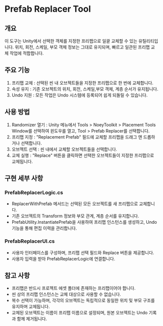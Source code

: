 # Prefab Replacer Tool
## 개요
이 도구는 Unity에서 선택한 객체를 지정한 프리팹으로 일괄 교체할 수 있는 유틸리티입니다.
위치, 회전, 스케일, 부모 객체 정보는 그대로 유지되며, 빠르고 일관된 프리팹 교체 작업에 적합합니다.

## 주요 기능
1. 프리팹 교체 : 선택된 씬 내 오브젝트들을 지정한 프리팹으로 한 번에 교체합니다.
2. 속성 유지 : 기존 오브젝트의 위치, 회전, 스케일,부모 객체, 계층 순서가 유지됩니다.
3. Undo 지원 : 모든 작업은 Undo 시스템에 등록되어 쉽게 되돌릴 수 있습니다.

## 사용 방법
1. Randomizer 열기 : Unity 메뉴에서 Tools > NoeyToolkit > Placement Tools Window를 선택하여 윈도우를 열고, Tool > Prefab Replacer를 선택합니다.
2. 프리팹 지정 : "Replacement Prefab" 필드에 교체할 프리팹을 드래그 앤 드롭하거나 선택합니다.
3. 오브젝트 선택 : 씬 내에서 교체할 오브젝트들을 선택합니다.
4. 교체 실행 : "Replace" 버튼을 클릭하면 선택한 오브젝트들이 지정한 프리팹으로 교체됩니다.

## 구현 세부 사항
### PrefabReplacerLogic.cs
- ReplacerWithPrefab 메서드는 선택된 모든 오브젝트를 새 프리팹으로 교체합니다.
- 기존 오브젝트의 Transform 정보와 부모 관계, 계층 순서를 유지합니다.
- PrefabUtility.InstantiatePrefab을 사용하여 프리팹 인스턴스를 생성하고, Undo 기능을 통해 편집 이력을 관리합니다.

### PrefabReplacerUI.cs
- 사용자 인터페이스를 구성하며, 프리팹 선택 필드와 Replace 버튼을 제공합니다.
- 사용자 입력을 받아 PrefabReplacerLogic에 연결합니다.

## 참고 사항
- 프리팹은 반드시 프로젝트 에셋 폴더에 존재하는 프리팹이어야 합니다.
- 씬 상의 프리팹 인스턴스는 교체 대상으로 사용할 수 없습니다.
- 복수 선택이 가능하며, 각각의 오브젝트는 독립적으로 동일한 위치 및 부모 구조를 유지하며 교체됩니다.
- 교체된 오브젝트는 이름이 프리팹 이름으로 설정되며, 원본 오브젝트는 Undo 기록과 함께 제거됩니다.
